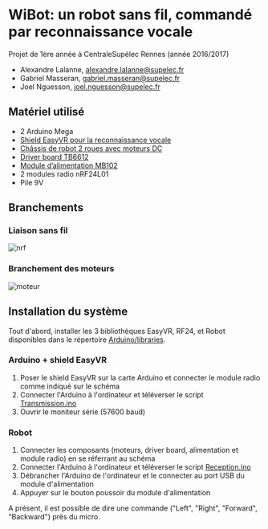 # WiBot: un robot sans fil, commandé par reconnaissance vocale
Projet de 1ère année à CentraleSupélec Rennes (année 2016/2017)
* Alexandre Lalanne, [alexandre.lalanne@supelec.fr](mailto:alexandre.lalanne@supelec.fr)
* Gabriel Masseran, [gabriel.masseran@supelec.fr](mailto:gabriel.masseran@supelec.fr)
* Joel Nguesson, [joel.nguesson@supelec.fr](mailto:joel.nguesson@supelec.fr)

## Matériel utilisé
* 2 Arduino Mega
* [Shield EasyVR pour la reconnaissance vocale](https://www.gotronic.fr/art-shield-reconnaissance-vocale-easyvr-3-0-19129.htm)
* [Châssis de robot 2 roues avec moteurs DC](https://www.adafruit.com/product/3216)
* [Driver board TB6612](https://learn.adafruit.com/adafruit-tb6612-h-bridge-dc-stepper-motor-driver-breakout/overview)
* [Module d’alimentation MB102](https://www.gotronic.fr/art-alimentation-3-3-5-v-mb102-21102.htm)
* 2 modules radio nRF24L01
* Pile 9V

## Branchements
### Liaison sans fil
![nrf](https://raw.githubusercontent.com/ProjetSolideP12/Projet-de-synthese-P12/master/branchement_radio.png)
### Branchement des moteurs
![moteur](https://raw.githubusercontent.com/ProjetSolideP12/Projet-de-synthese-P12/master/branchement_moteurs.png)

## Installation du système
Tout d'abord, installer les 3 bibliothèques EasyVR, RF24, et Robot disponibles dans le répertoire [Arduino/libraries](https://github.com/ProjetSolideP12/Projet-de-synthese-P12/tree/master/Arduino/libraries).

### Arduino + shield EasyVR
1. Poser le shield EasyVR sur la carte Arduino et connecter le module radio comme indiqué sur le schéma
2. Connecter l'Arduino à l'ordinateur et téléverser le script [Transmission.ino](https://github.com/ProjetSolideP12/Projet-de-synthese-P12/blob/master/Arduino/Transmission/Transmission.ino)
3. Ouvrir le moniteur série (57600 baud)

### Robot
1. Connecter les composants (moteurs, driver board, alimentation et module radio) en se réferrant au schéma
2. Connecter l'Arduino à l'ordinateur et téléverser le script [Reception.ino](https://github.com/ProjetSolideP12/Projet-de-synthese-P12/blob/master/Arduino/Reception/Reception.ino)
3. Débrancher l'Arduino de l'ordinateur et le connecter au port USB du module d'alimentation
4. Appuyer sur le bouton poussoir du module d'alimentation

A présent, il est possible de dire une commande ("Left", "Right", "Forward", "Backward") près du micro.
